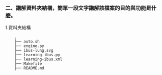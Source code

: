 ### 二、講解資料夾結構，簡單一段文字講解該檔案的目的與功能是什麼。

1.資料夾結構
```
    .
    ├── auto.sh
    ├── engine.py
    ├── ibus-lung.svg
    ├── learning-ibus.py
    ├── learning-ibus.xml
    ├── Makefile
    ├── README.md
```

